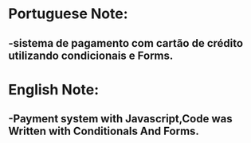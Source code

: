 # Portuguese Note:
## -sistema de pagamento com cartão de crédito utilizando condicionais e Forms.

# English Note:
## -Payment system with Javascript,Code was Written with Conditionals And Forms.
